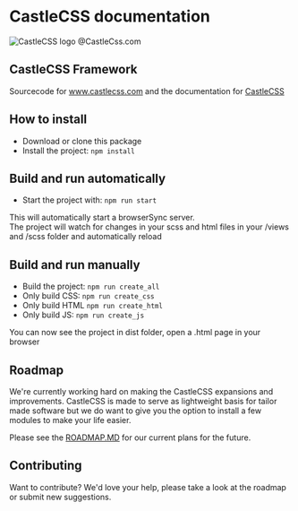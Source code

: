 # CastleCSS documentation
![CastleCSS logo @CastleCss.com](https://www.doordarius.nl/castlecss-logo-250.png)

## CastleCSS Framework
Sourcecode for www.castlecss.com and the documentation for [CastleCSS](https://github.com/CastleCSS/castlecss)

## How to install
- Download or clone this package
- Install the project: ```npm install```

## Build and run automatically
- Start the project with: ```npm run start```

This will automatically start a browserSync server.<br />
The project will watch for changes in your scss and html files in your /views and /scss folder and automatically reload

## Build and run manually
- Build the project: ```npm run create_all```
- Only build CSS: ```npm run create_css```
- Only build HTML ```npm run create_html```
- Only build JS: ```npm run create_js```

You can now see the project in dist folder, open a .html page in your browser

## Roadmap
We're currently working hard on making the CastleCSS expansions and improvements. CastleCSS is made to serve as lightweight basis for tailor made software but we do want to give you the option to install a few modules to make your life easier.

Please see the [ROADMAP.MD](https://github.com/CastleCSS/castlecss/blob/master/ROADMAP.md) for our current plans for the future.

## Contributing
Want to contribute? We'd love your help, please take a look at the roadmap or submit new suggestions.
